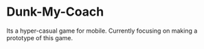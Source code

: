# Dunk-My-Coach
Its a hyper-casual game for mobile. Currently focusing on making a prototype of this game.
